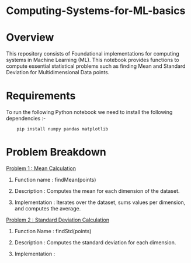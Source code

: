 # Computing-Systems-for-ML-basics

# Overview

This repository consists of Foundational implementations for computing systems in Machine Learning (ML). This notebook provides functions to compute essential statistical problems such as finding Mean and Standard Deviation for Multidimensional Data points.

# Requirements

To run the following Python notebook we need to install the following dependencies :-

        pip install numpy pandas matplotlib

# Problem Breakdown

<ins> Problem 1 : Mean Calculation</ins>

1. Function name : findMean(points)

2. Description : Computes the mean for each dimension of the dataset.

3. Implementation : Iterates over the dataset, sums values per dimension, and computes the average.

<ins> Problem 2 : Standard Deviation Calculation</ins>

1. Function Name : findStd(points)

2. Description : Computes the standard deviation for each dimension.

3. Implementation : 
